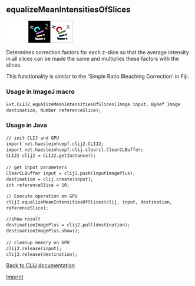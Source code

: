 ## equalizeMeanIntensitiesOfSlices
<img src="images/mini_empty_logo.png"/><img src="images/mini_clij2_logo.png"/><img src="images/mini_clijx_logo.png"/>

Determines correction factors for each z-slice so that the average intensity in all slices can be made the same and multiplies these factors with the slices. 

This functionality is similar to the 'Simple Ratio Bleaching Correction' in Fiji.

### Usage in ImageJ macro
```
Ext.CLIJ2_equalizeMeanIntensitiesOfSlices(Image input, ByRef Image destination, Number referenceSlice);
```


### Usage in Java
```
// init CLIJ and GPU
import net.haesleinhuepf.clij2.CLIJ2;
import net.haesleinhuepf.clij.clearcl.ClearCLBuffer;
CLIJ2 clij2 = CLIJ2.getInstance();

// get input parameters
ClearCLBuffer input = clij2.push(inputImagePlus);
destination = clij.create(input);
int referenceSlice = 10;
```

```
// Execute operation on GPU
clij2.equalizeMeanIntensitiesOfSlices(clij, input, destination, referenceSlice);
```

```
//show result
destinationImagePlus = clij2.pull(destination);
destinationImagePlus.show();

// cleanup memory on GPU
clij2.release(input);
clij2.release(destination);
```


[Back to CLIJ documentation](https://clij.github.io/)

[Imprint](https://clij.github.io/imprint)

